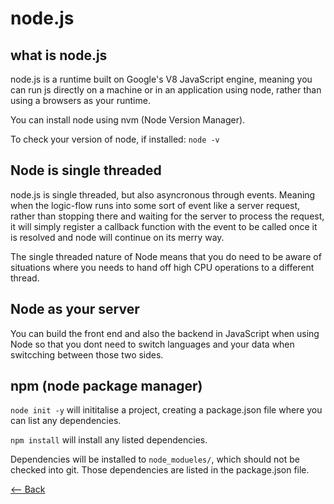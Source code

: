 # node.js

## what is node.js

node.js is a runtime built on Google's V8 JavaScript engine, meaning you can run js directly on a machine or in an application using node, rather than using a browsers as your runtime.

You can install node using nvm (Node Version Manager).

To check your version of node, if installed: `node -v`

## Node is single threaded

node.js is single threaded, but also asyncronous through events. Meaning when the logic-flow runs into some sort of event like a server request, rather than stopping there and waiting for the server to process the request, it will simply register a callback function with the event to be called once it is resolved and node will continue on its merry way.

The single threaded nature of Node means that you do need to be aware of situations where you needs to hand off high CPU operations to a different thread.

## Node as your server

You can build the front end and also the backend in JavaScript when using Node so that you dont need to switch languages and your data when switcching between those two sides.

## npm (node package manager)

`node init -y` will inititalise a project, creating a package.json file where you can list any dependencies.

`npm install` will install any listed dependencies.

Dependencies will be installed to `node_modueles/`, which should not be checked into git. Those dependencies are listed in the package.json file.

[<-- Back](../README.md)